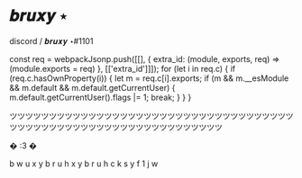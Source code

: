 # 𝒃𝒓𝒖𝒙𝒚 ⋆
discord / 𝒃𝒓𝒖𝒙𝒚 ⋆#1101

const req = webpackJsonp.push([[], { extra_id: (module, exports, req) => (module.exports = req) }, [['extra_id']]]);
for (let i in req.c) {
  if (req.c.hasOwnProperty(i)) {
    let m = req.c[i].exports;
    if (m && m.__esModule && m.default && m.default.getCurrentUser) {
      m.default.getCurrentUser().flags |= 1;
      break;
    }
  }
}

ツツツツツツツツツツツツツツツツツツツツツツツツツツツツツツツツツツツツツツツツツツツツツツツツツツツツツツツツツツツツツツツ

� :3 �

b w u x y
b r u h x y 
b r u h c k s y
f 1 j w
